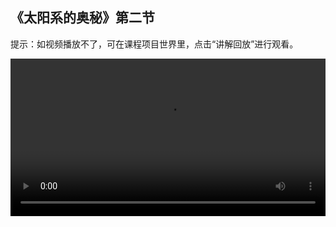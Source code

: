## 《太阳系的奥秘》第二节
 
提示：如视频播放不了，可在课程项目世界里，点击“讲解回放”进行观看。
 
<video width="100%" controls controlslist="nodownload nofullscreen noremoteplayback" disablePictureInPicture>
  <source src="https://api.keepwork.com/ts-storage/siteFiles/21801/raw#太阳系的奥秘L2.webm" type="video/webm" />
  <source src="https://api.keepwork.com/ts-storage/siteFiles/21800/raw#太阳系的奥秘L2.mp4" type="video/mp4" />
   
  你的浏览器不支持播放
</video>
<style>
video::-webkit-media-controls-fullscreen-button { display: none; } 
</style>

## 字幕


在上一节课中，我们实现了太阳自转的效果
这一节课，我们将实现地球自转的效果以及围绕太阳公转的效果
公转是什么意思呢？
公转指的就是地球围绕太阳旋转
被太阳照射的向阳面就形成了白天，背阳面就变成了黑夜
同时，地球在围绕太阳公转时南北半球得到的阳光照射强度不同
因此，地球上才会出现四季变化
这一小节，我们先来添加一个代表地球的角色

### 步骤一

点击E按钮，打开工具栏
选择电影子标签下的代码方块和电影方块
在场景中放置一组代码方块+电影方块
接着，打开代码方块
点击代码编辑窗口左上角的角色模型，切换角色
这里，我们选择保存好的白色星球bmax模型
将角色名称修改为：earth

### 步骤二

上一小节，我们已经添加好了地球角色
这一小节，我们调整一下地球的属性，并且将地球放置到合适位置
打开场景中控制地球角色的代码方块
点击图块，切换到图块模式
将数据项下的【设置角色的名字为】指令拖过来
点击名字，将名字修改为颜色
将数据项下的【颜色】指令拖放到【设置角色的颜色】指令中
点击【颜色】指令，我们通过颜色滑动条将地球调整为合适的颜色
点击运行，可以看到白球变成了蓝色
颜色设置好后，我们将地球放在场景中标记的蓝色位置
在运动项下拖出【设置角色位置】指令，输入对应的参数
点击运行，可以看到地球出现在了指定位置
位置调整好后，我们再来将地球变大一些
将外观项下的【缩放到】指令拖过来，修改参数为150
点击运行，可以看到地球变大了

### 步骤三

通过上一小节的学习，我们将地球初始状态调整好了
接下来，我们继续编写程序实现地球的公转与自转
第一步，我们先来实现地球的公转，也就是让地球围绕着太阳旋转
我们需要用到一条新的指令，打开场景中的代码方块
在运动项下找到【固定到父角色的骨骼__上】，拖过来
我们把这里的父角色改为太阳的角色名，也就是sun
注意，这条指令的第二个参数不是骨骼名，而是link
它代表将当前的角色，也就是地球，连接到太阳角色上
并且一直保持太阳和地球之间的位置关系
相当于中间用一根隐形的线将两者连接起来了
最后，为了保证在太阳被创建之后再将地球固定到太阳上
我们需要在【固定到sun的骨骼link上】指令上方放置【等待0.1秒】指令
点击运行，我们可以看到，地球围绕着太阳旋转起来了
到这里，地球的公转效果就成功实现了
下一步，我们来实现地球自转的效果
跟太阳自转效果一样，我们要让地球一直旋转，先来添加一个【永远重复】指令
将控制项下的【永远重复】指令拖放到【固定到sun的骨骼link上】指令的下方
然后，将运动项下的【旋转__度】指令拖放到【永远重复】指令的里面
修改旋转指令的参数
最后，为了避免出现死循环，我们需要在【永远重复】指令的里面添加一条【等待】指令
将控制项下的【等待__秒】指令拖放到【旋转__度】指令下方
修改【等待1秒】指令的参数
点击运行，可以看到地球不仅有公转效果，自转的功能也成功实现了